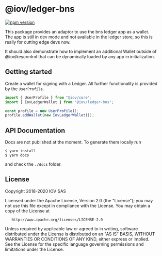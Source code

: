 # @iov/ledger-bns

[![npm version](https://img.shields.io/npm/v/@iov/ledger-bns.svg)](https://www.npmjs.com/package/@iov/ledger-bns)

This package provides an adaptor to use the bns ledger app as a wallet.
The app is still in dev mode and not available in the ledger store, so
this is really for cutting edge devs now.

It should also demonstrate how to implement an additional Wallet outside of @iov/keycontrol
that can be dynamically loaded by any app in initialization.

## Getting started

Create a wallet for signing with a Ledger.
All further functionality is provided by the `UserProfile`.

```ts
import { UserProfile } from "@iov/core";
import { IovLedgerWallet } from "@iov/ledger-bns";

const profile = new UserProfile();
profile.addWallet(new IovLedgerWallet());
```

## API Documentation

Docs are not published at the moment. To generate them locally run

```
$ yarn install
$ yarn docs
```

and check the `./docs` folder.

## License

Copyright 2018-2020 IOV SAS

Licensed under the Apache License, Version 2.0 (the "License");
you may not use this file except in compliance with the License.
You may obtain a copy of the License at

       http://www.apache.org/licenses/LICENSE-2.0

Unless required by applicable law or agreed to in writing, software
distributed under the License is distributed on an "AS IS" BASIS,
WITHOUT WARRANTIES OR CONDITIONS OF ANY KIND, either express or implied.
See the License for the specific language governing permissions and
limitations under the License.
